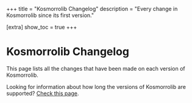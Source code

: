 +++
title = "Kosmorrolib Changelog"
description = "Every change in Kosmorrolib since its first version."

[extra]
show_toc = true
+++

# Kosmorrolib Changelog

This page lists all the changes that have been made on each version of Kosmorrolib.

Looking for information about how long the versions of Kosmorrolib are supported? [Check this page](/support/versions#kosmorrolib).

